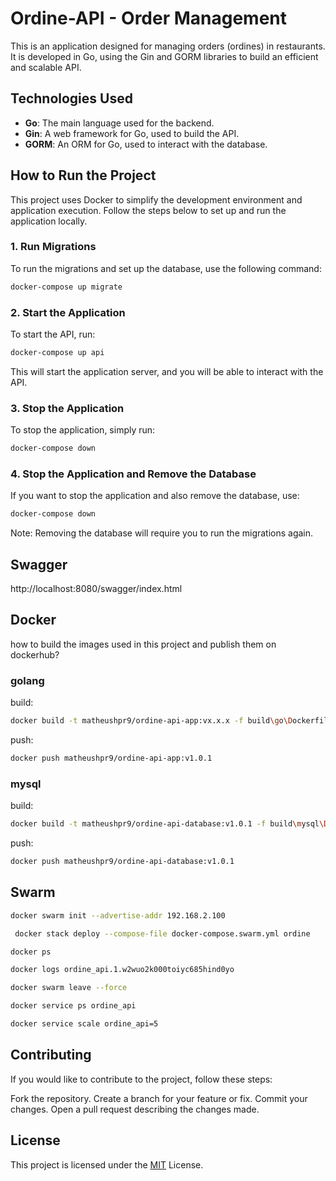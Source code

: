 # Ordine-API - Order Management

This is an application designed for managing orders (ordines) in restaurants. It is developed in Go, using the Gin and GORM libraries to build an efficient and scalable API.

## Technologies Used

- **Go**: The main language used for the backend.
- **Gin**: A web framework for Go, used to build the API.
- **GORM**: An ORM for Go, used to interact with the database.

## How to Run the Project

This project uses Docker to simplify the development environment and application execution. Follow the steps below to set up and run the application locally.

### 1. Run Migrations

To run the migrations and set up the database, use the following command:

```bash
docker-compose up migrate

```
### 2. Start the Application
To start the API, run:

```bash
docker-compose up api
```

This will start the application server, and you will be able to interact with the API.

### 3. Stop the Application
To stop the application, simply run:

```bash
docker-compose down
```

### 4. Stop the Application and Remove the Database
If you want to stop the application and also remove the database, use:

```bash
docker-compose down
```

Note: Removing the database will require you to run the migrations again.

## Swagger
http://localhost:8080/swagger/index.html

## Docker

how to build the images used in this project and publish them on dockerhub?

### golang
build:
```bash
docker build -t matheushpr9/ordine-api-app:vx.x.x -f build\go\Dockerfile .
```
push:
```bash
docker push matheushpr9/ordine-api-app:v1.0.1
```

### mysql
build:
```bash
docker build -t matheushpr9/ordine-api-database:v1.0.1 -f build\mysql\Dockerfile .
```
push:
```bash
docker push matheushpr9/ordine-api-database:v1.0.1
```

## Swarm  
 
```bash
docker swarm init --advertise-addr 192.168.2.100
```
```bash
 docker stack deploy --compose-file docker-compose.swarm.yml ordine
```
```bash
docker ps
```
```bash
docker logs ordine_api.1.w2wuo2k000toiyc685hind0yo
```

```bash
docker swarm leave --force
```

```bash
docker service ps ordine_api
```
```bash
docker service scale ordine_api=5
```
## Contributing
If you would like to contribute to the project, follow these steps:

Fork the repository.
Create a branch for your feature or fix.
Commit your changes.
Open a pull request describing the changes made.
## License
This project is licensed under the [MIT](https://choosealicense.com/licenses/mit/#) License.